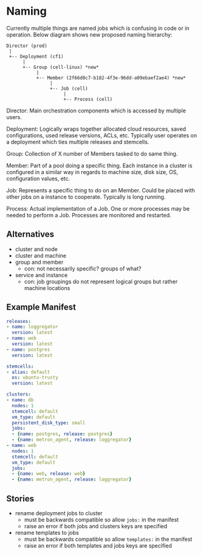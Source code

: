 # Naming

Currently multiple things are named jobs which is confusing in code or in operation. Below diagram shows new proposed naming hierarchy:

```
Director (prod)
 |
 +-- Deployment (cf1)
      |
      +-- Group (cell-linux) *new*
           |
           +-- Member (2f66d0c7-b182-4f3e-96dd-a09ebaef2ae4) *new*
                |
                +-- Job (cell)
                     |
                     +-- Process (cell)
```

Director: Main orchestration components which is accessed by multiple users.

Deployment: Logically wraps together allocated cloud resources, saved configurations, used release versions, ACLs, etc. Typically user operates on a deployment which ties multiple releases and stemcells.

Group: Collection of X number of Members tasked to do same thing.

Member: Part of a pool doing a specific thing. Each instance in a cluster is configured in a similar way in regards to machine size, disk size, OS, configuration values, etc.

Job: Represents a specific thing to do on an Member. Could be placed with other jobs on a instance to cooperate. Typically is long running.

Process: Actual implementation of a Job. One or more processes may be needed to perform a Job. Processes are monitored and restarted.

## Alternatives

- cluster and node
- cluster and machine
- group and member
  - con: not necessarily specific? groups of what?
- service and instance
  - con: job groupings do not represent logical groups but rather machine locations

## Example Manifest

```yaml
releases:
- name: loggregator
  version: latest
- name: web
  version: latest
- name: postgres
  version: latest

stemcells:
- alias: default
  os: ubuntu-trusty
  version: latest

clusters:
- name: db
  nodes: 1
  stemcell: default
  vm_type: default
  persistent_disk_type: small
  jobs:
  - {name: postgres, release: postgres}
  - {name: metron_agent, release: loggregator}
- name: web
  nodes: 1
  stemcell: default
  vm_type: default
  jobs:
  - {name: web, release: web}
  - {name: metron_agent, release: loggregator}
```

## Stories

- rename deployment jobs to cluster
  - must be backwards compatible so allow `jobs:` in the manifest
  - raise an error if both jobs and clusters keys are specified
- rename templates to jobs
  - must be backwards compatible so allow `templates:` in the manifest
  - raise an error if both templates and jobs keys are specified
